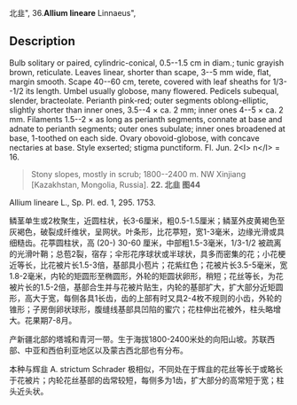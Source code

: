 北韭",
36.**Allium lineare** Linnaeus",

## Description
Bulb solitary or paired, cylindric-conical, 0.5--1.5 cm in diam.; tunic grayish brown, reticulate. Leaves linear, shorter than scape, 3--5 mm wide, flat, margin smooth. Scape 40--60 cm, terete, covered with leaf sheaths for 1/3--1/2 its length. Umbel usually globose, many flowered. Pedicels subequal, slender, bracteolate. Perianth pink-red; outer segments oblong-elliptic, slightly shorter than inner ones, 3.5--4 × ca. 2 mm; inner ones 4--5 × ca. 2 mm. Filaments 1.5--2 × as long as perianth segments, connate at base and adnate to perianth segments; outer ones subulate; inner ones broadened at base, 1-toothed on each side. Ovary obovoid-globose, with concave nectaries at base. Style exserted; stigma punctiform. Fl. Jun. 2&lt;I&gt; n&lt;/I&gt; = 16.

> Stony slopes, mostly in scrub; 1800--2400 m. NW Xinjiang [Kazakhstan, Mongolia, Russia].
**22. 北韭 图44**

Allium lineare L., Sp. Pl. ed. 1, 295. 1753.

鳞茎单生或2枚聚生，近圆柱状，长3-6厘米，粗0.5-1.5厘米；鳞茎外皮黄褐色至灰褐色，破裂成纤维状，呈网状。叶条形，比花葶短，宽1-3毫米，边缘光滑或具细糙齿。花葶圆柱状，高 (20-) 30-60 厘米，中部粗1.5-3毫米，1/3-1/2 被疏离的光滑叶鞘；总苞2裂，宿存；伞形花序球状或半球状，具多而密集的花；小花梗近等长，比花被片长1.5-3倍，基部具小苞片；花紫红色；花被片长3.5-5毫米，宽1.8-2毫米，内轮的矩圆形至椭圆形，外轮的矩圆状卵形，稍短；花丝等长，为花被片长的1.5-2倍，基部合生并与花被片贴生，内轮的基部扩大，扩大部分近矩圆形，高大于宽，每侧各具1长齿，齿的上部有时又具2-4枚不规则的小齿，外轮的锥形；子房倒卵状球形，腹缝线基部具凹陷的蜜穴；花柱伸出花被外，柱头略增大。花果期7-8月。

产新疆北部的塔城和青河一带。生于海拔1800-2400米处的向阳山坡。苏联西部、中亚和西伯利亚地区以及蒙古西北部也有分布。

本种与辉韭 A. strictum Schrader 极相似，不同处在于辉韭的花丝等长于或略长于花被片；内轮花丝基部的齿常较短，每侧多为1齿，扩大部分的高常短于宽；柱头近头状。
